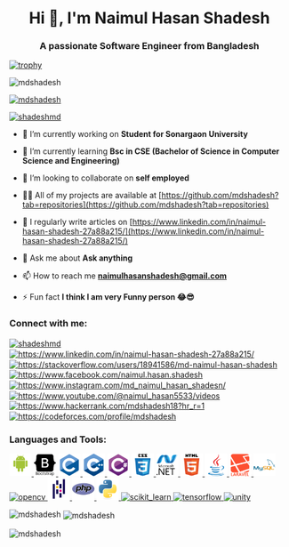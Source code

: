 <h1 align="center">Hi 👋, I'm Naimul Hasan Shadesh</h1>
<h3 align="center">A passionate Software Engineer from Bangladesh</h3>

[![trophy](https://github-profile-trophy.vercel.app/?username=ryo-ma&theme=onedark)](https://github.com/ryo-ma/github-profile-trophy)

<p align="left"> <img src="https://komarev.com/ghpvc/?username=mdshadesh&label=Profile%20views&color=0e75b6&style=flat" alt="mdshadesh" /> </p>

<p align="left"> <a href="https://github.com/ryo-ma/github-profile-trophy"><img src="https://github-profile-trophy.vercel.app/?username=mdshadesh" alt="mdshadesh" /></a> </p>

<p align="left"> <a href="https://twitter.com/shadeshmd" target="blank"><img src="https://img.shields.io/twitter/follow/shadeshmd?logo=twitter&style=for-the-badge" alt="shadeshmd" /></a> </p>

- 🔭 I’m currently working on **Student for Sonargaon University**

- 🌱 I’m currently learning **Bsc in CSE (Bachelor of Science in Computer Science and Engineering)**

- 👯 I’m looking to collaborate on **self employed**

- 👨‍💻 All of my projects are available at [https://github.com/mdshadesh?tab=repositories](https://github.com/mdshadesh?tab=repositories)

- 📝 I regularly write articles on [https://www.linkedin.com/in/naimul-hasan-shadesh-27a88a215/](https://www.linkedin.com/in/naimul-hasan-shadesh-27a88a215/)

- 💬 Ask me about **Ask anything**

- 📫 How to reach me **naimulhasanshadesh@gmail.com**

- ⚡ Fun fact **I think I am very Funny person 😂😎**

<h3 align="left">Connect with me:</h3>
<p align="left">
<a href="https://twitter.com/shadeshmd" target="blank"><img align="center" src="https://raw.githubusercontent.com/rahuldkjain/github-profile-readme-generator/master/src/images/icons/Social/twitter.svg" alt="shadeshmd" height="30" width="40" /></a>
<a href="https://linkedin.com/in/https://www.linkedin.com/in/naimul-hasan-shadesh-27a88a215/" target="blank"><img align="center" src="https://raw.githubusercontent.com/rahuldkjain/github-profile-readme-generator/master/src/images/icons/Social/linked-in-alt.svg" alt="https://www.linkedin.com/in/naimul-hasan-shadesh-27a88a215/" height="30" width="40" /></a>
<a href="https://stackoverflow.com/users/https://stackoverflow.com/users/18941586/md-naimul-hasan-shadesh" target="blank"><img align="center" src="https://raw.githubusercontent.com/rahuldkjain/github-profile-readme-generator/master/src/images/icons/Social/stack-overflow.svg" alt="https://stackoverflow.com/users/18941586/md-naimul-hasan-shadesh" height="30" width="40" /></a>
<a href="https://fb.com/https://www.facebook.com/naimul.hasan.shadesh" target="blank"><img align="center" src="https://raw.githubusercontent.com/rahuldkjain/github-profile-readme-generator/master/src/images/icons/Social/facebook.svg" alt="https://www.facebook.com/naimul.hasan.shadesh" height="30" width="40" /></a>
<a href="https://instagram.com/https://www.instagram.com/md_naimul_hasan_shadesn/" target="blank"><img align="center" src="https://raw.githubusercontent.com/rahuldkjain/github-profile-readme-generator/master/src/images/icons/Social/instagram.svg" alt="https://www.instagram.com/md_naimul_hasan_shadesn/" height="30" width="40" /></a>
<a href="https://www.youtube.com/c/https://www.youtube.com/@naimul_hasan5533/videos" target="blank"><img align="center" src="https://raw.githubusercontent.com/rahuldkjain/github-profile-readme-generator/master/src/images/icons/Social/youtube.svg" alt="https://www.youtube.com/@naimul_hasan5533/videos" height="30" width="40" /></a>
<a href="https://www.hackerrank.com/https://www.hackerrank.com/mdshadesh18?hr_r=1" target="blank"><img align="center" src="https://raw.githubusercontent.com/rahuldkjain/github-profile-readme-generator/master/src/images/icons/Social/hackerrank.svg" alt="https://www.hackerrank.com/mdshadesh18?hr_r=1" height="30" width="40" /></a>
<a href="https://codeforces.com/profile/https://codeforces.com/profile/mdshadesh" target="blank"><img align="center" src="https://raw.githubusercontent.com/rahuldkjain/github-profile-readme-generator/master/src/images/icons/Social/codeforces.svg" alt="https://codeforces.com/profile/mdshadesh" height="30" width="40" /></a>
</p>

<h3 align="left">Languages and Tools:</h3>
<p align="left"> <a href="https://developer.android.com" target="_blank" rel="noreferrer"> <img src="https://raw.githubusercontent.com/devicons/devicon/master/icons/android/android-original-wordmark.svg" alt="android" width="40" height="40"/> </a> <a href="https://getbootstrap.com" target="_blank" rel="noreferrer"> <img src="https://raw.githubusercontent.com/devicons/devicon/master/icons/bootstrap/bootstrap-plain-wordmark.svg" alt="bootstrap" width="40" height="40"/> </a> <a href="https://www.cprogramming.com/" target="_blank" rel="noreferrer"> <img src="https://raw.githubusercontent.com/devicons/devicon/master/icons/c/c-original.svg" alt="c" width="40" height="40"/> </a> <a href="https://www.w3schools.com/cpp/" target="_blank" rel="noreferrer"> <img src="https://raw.githubusercontent.com/devicons/devicon/master/icons/cplusplus/cplusplus-original.svg" alt="cplusplus" width="40" height="40"/> </a> <a href="https://www.w3schools.com/cs/" target="_blank" rel="noreferrer"> <img src="https://raw.githubusercontent.com/devicons/devicon/master/icons/csharp/csharp-original.svg" alt="csharp" width="40" height="40"/> </a> <a href="https://www.w3schools.com/css/" target="_blank" rel="noreferrer"> <img src="https://raw.githubusercontent.com/devicons/devicon/master/icons/css3/css3-original-wordmark.svg" alt="css3" width="40" height="40"/> </a> <a href="https://dotnet.microsoft.com/" target="_blank" rel="noreferrer"> <img src="https://raw.githubusercontent.com/devicons/devicon/master/icons/dot-net/dot-net-original-wordmark.svg" alt="dotnet" width="40" height="40"/> </a> <a href="https://www.w3.org/html/" target="_blank" rel="noreferrer"> <img src="https://raw.githubusercontent.com/devicons/devicon/master/icons/html5/html5-original-wordmark.svg" alt="html5" width="40" height="40"/> </a> <a href="https://www.java.com" target="_blank" rel="noreferrer"> <img src="https://raw.githubusercontent.com/devicons/devicon/master/icons/java/java-original.svg" alt="java" width="40" height="40"/> </a> <a href="https://laravel.com/" target="_blank" rel="noreferrer"> <img src="https://raw.githubusercontent.com/devicons/devicon/master/icons/laravel/laravel-plain-wordmark.svg" alt="laravel" width="40" height="40"/> </a> <a href="https://www.mysql.com/" target="_blank" rel="noreferrer"> <img src="https://raw.githubusercontent.com/devicons/devicon/master/icons/mysql/mysql-original-wordmark.svg" alt="mysql" width="40" height="40"/> </a> <a href="https://opencv.org/" target="_blank" rel="noreferrer"> <img src="https://www.vectorlogo.zone/logos/opencv/opencv-icon.svg" alt="opencv" width="40" height="40"/> </a> <a href="https://pandas.pydata.org/" target="_blank" rel="noreferrer"> <img src="https://raw.githubusercontent.com/devicons/devicon/2ae2a900d2f041da66e950e4d48052658d850630/icons/pandas/pandas-original.svg" alt="pandas" width="40" height="40"/> </a> <a href="https://www.php.net" target="_blank" rel="noreferrer"> <img src="https://raw.githubusercontent.com/devicons/devicon/master/icons/php/php-original.svg" alt="php" width="40" height="40"/> </a> <a href="https://www.python.org" target="_blank" rel="noreferrer"> <img src="https://raw.githubusercontent.com/devicons/devicon/master/icons/python/python-original.svg" alt="python" width="40" height="40"/> </a> <a href="https://scikit-learn.org/" target="_blank" rel="noreferrer"> <img src="https://upload.wikimedia.org/wikipedia/commons/0/05/Scikit_learn_logo_small.svg" alt="scikit_learn" width="40" height="40"/> </a> <a href="https://www.tensorflow.org" target="_blank" rel="noreferrer"> <img src="https://www.vectorlogo.zone/logos/tensorflow/tensorflow-icon.svg" alt="tensorflow" width="40" height="40"/> </a> <a href="https://unity.com/" target="_blank" rel="noreferrer"> <img src="https://www.vectorlogo.zone/logos/unity3d/unity3d-icon.svg" alt="unity" width="40" height="40"/> </a> </p>

<p><img align="left" src="https://github-readme-stats.vercel.app/api/top-langs?username=mdshadesh&show_icons=true&locale=en&layout=compact" alt="mdshadesh" /></p>

<p>&nbsp;<img align="center" src="https://github-readme-stats.vercel.app/api?username=mdshadesh&show_icons=true&locale=en" alt="mdshadesh" /></p>

<p><img align="center" src="https://github-readme-streak-stats.herokuapp.com/?user=mdshadesh&" alt="mdshadesh" /></p>
